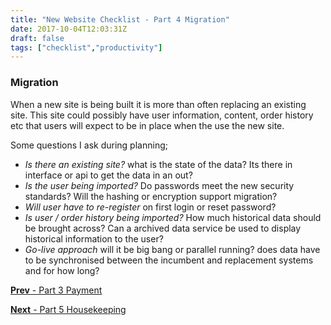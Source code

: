 ```yaml
---
title: "New Website Checklist - Part 4 Migration"
date: 2017-10-04T12:03:31Z
draft: false
tags: ["checklist","productivity"]
---
```


### Migration

When a new site is being built it is more than often replacing an existing site. This site could possibly have user information, content, order history etc that users will expect to be in place when the use the new site.

Some questions I ask during planning;

* *Is there an existing site?* what is the state of the data? Its there in interface or api to get the data in an out?
* *Is the user being imported?* Do passwords meet the new security standards? Will the hashing or encryption support migration? 
* *Will user have to re-register* on first login or reset password?
* *Is user / order history being imported?* How much historical data should be brought across? Can a archived data service be used to display historical information to the user?
* *Go-live approach* will it be big bang or parallel running? does data have to be synchronised between the incumbent and replacement systems and for how long?

[**Prev** - Part 3 Payment](/posts/checklist-new-website-payment/)

[**Next** - Part 5 Housekeeping](/posts/checklist-new-website-housekeeping/)